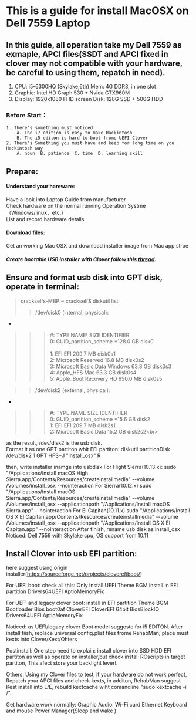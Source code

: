 This is a guide for install MacOSX on Dell 7559 Laptop
=
In this guide, all operation take my Dell 7559 as exmaple, APCI files(SSDT and APCI fixed in clover may not compatible with your hardware, be careful to using them, repatch in need).
 --- 
  1. CPU: i5-6300HQ (Skylake,6th)      Mem:  4G DDR3, in one slot
  2. Graphic: Intel HD Graph 530 + Nvida GTX960M
  3. Display: 1920x1080 FHD screen     Disk: 128G SSD + 500G HDD
### Before Start：
    1. There's something must noticed:
        A. The i7 edition is easy to make Hackintosh
        B. The i5 editon is hard to boot frome UEFI Clover
    2. There's Something you must have and keep for long time on you Hackintosh way
        A. noun  B. patience  C. time  D. learning skill

 Prepare:
 -
 #### Understand your hareware:
  Have a look into Laptop Guide from manufacturer<br>
  Check hardware on the normal running Operation Systme（Windows/linux，etc.）<br>
  List and record hardware details
  #### Download files:
Get an working Mac OSX and download installer image from Mac app stroe<br>
##### Create bootable USB installer with Clover follow this [thread](https://www.tonymacx86.com/threads/guide-booting-the-os-x-installer-on-laptops-with-clover.148093/).<br>

Ensure and format usb disk into GPT disk, operate in terminal:
-
>crackselfs-MBP:~ crackself$ diskutil list<br>
>>/dev/disk0 (internal, physical):<br>
-
 >>>#:       TYPE NAME\                                     SIZE       IDENTIFIER<br>
 >>>0:       GUID_partition_scheme                        *128.0 GB  disk0<br><br>
 >>>1:                        EFI EFI                     209.7 MB   disk0s1<br>
 >>>2:         Microsoft Reserved                         16.8 MB    disk0s2<br>
 >>>3:       Microsoft Basic Data Windows                 63.8 GB    disk0s3<br>
 >>>4:                  Apple_HFS Mac                     63.3 GB    disk0s4<br>
 >>>5:                 Apple_Boot Recovery HD             650.0 MB   disk0s5<br>
 
>>/dev/disk2 (external, physical):<br>
-
 >>>#:                       TYPE NAME                     SIZE      IDENTIFIER<br>
 >>>0:       GUID_partition_scheme                        *15.6 GB   disk2<br>
 >>>1:                        EFI EFI                     209.7 MB   disk2s1<br>
 >>>2:       Microsoft Basic Data                         15.2 GB    disk2s2\<br>
 
as the result, /dev/disk2 is the usb disk.<br>
Format it as one GPT partiton whit EFI partiton:
diskutil partitionDisk /dev/disk2 1 GPT HFS+J "install_osx" R

then, write installer inamge into usbdisk
For Hight Sierra(10.13.x):
sudo "/Applications/Install macOS High Sierra.app/Contents/Resources/createinstallmedia" --volume  /Volumes/install_osx --nointeraction
For Sierra(10.12.x)
sudo "/Applications/Install macOS Sierra.app/Contents/Resources/createinstallmedia" --volume  /Volumes/install_osx --applicationpath "/Applications/Install macOS Sierra.app" --nointeraction
For El Capitan(10.11.x)
sudo "/Applications/Install OS X El Capitan.app/Contents/Resources/createinstallmedia" --volume  /Volumes/install_osx --applicationpath "/Applications/Install OS X El Capitan.app" --nointeraction
After finish, rename usb disk as install_osx
Noticed: Dell 7559 with Skylake cpu, OS support from 10.11

## Install Clover into usb EFI partition:
here suggest using origin installer(https://sourceforge.net/projects/cloverefiboot/)

For UEFI boot:
check all this:
  Only install UEFI
  Theme
    BGM
  install in EFI partition
  Drivers64UEFI
      AptioMemoryFix

For UEFI and legacy clover boot:
  install in EFI partition
  Theme
    BGM
  Bootloader
    Bios boot0af
  CloverEFI
    CloverEFI 64bit BiosBlockIO
  Drivers64UEFI
    AptioMemoryFix

Noticed: as UEFI/legacy clover Boot model suggeste for i5 EDITON.
After install fiish, replace universal config.plist files frome RehabMan; place must kexts into Clover/Kext/Ohters

Postinstall:
One step need to explain:
install clover into SSD HDD EFI partiton as well as operate on installer,but check install RCscripts in target partiton, This afect store your backlight leverl.

Others:
Using my Clover files to test, if your hardware do not work perfect, Repatch your APCI files and check kexts, in additon, RehabMan suggest Kest install into L/E, rebuild kextcache wiht comandline "sudo kextcache -i /".

Get hardware work normally:
Graphic
Audio:
Wi-Fi card
Ethernet
Keyboard and mouse
Power Manager(Sleep and wake )
